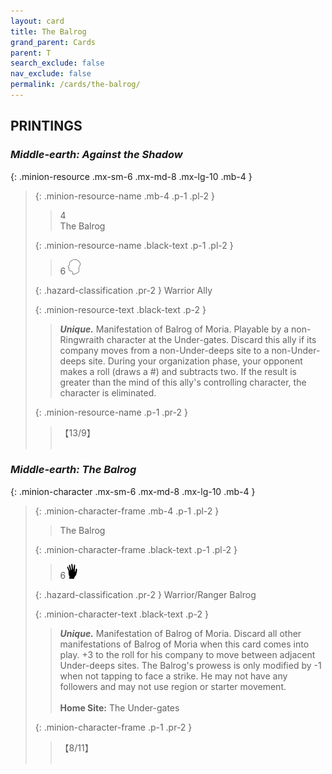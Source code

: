 ```yaml
---
layout: card
title: The Balrog
grand_parent: Cards
parent: T
search_exclude: false
nav_exclude: false
permalink: /cards/the-balrog/
---
```


## PRINTINGS


### _Middle-earth: Against the Shadow_

{: .minion-resource .mx-sm-6 .mx-md-8 .mx-lg-10 .mb-4 }
> {: .minion-resource-name .mb-4 .p-1 .pl-2 }
> > <div class="hazard-mp">4</div>
> > <div class="card-name">The Balrog</div>
>
> {: .minion-resource-name .black-text .p-1 .pl-2 }
> > 6 ![](/assets/images/mind.svg)
>
> {: .hazard-classification .pr-2 }
> Warrior Ally
>
> {: .minion-resource-text .black-text .p-2 }
> > _**Unique.**_ Manifestation of Balrog of Moria. Playable by a non-Ringwraith character at the Under-gates. Discard this ally if its company moves from a non-Under-deeps site to a non-Under-deeps site. During your organization phase, your opponent makes a roll (draws a #) and subtracts two. If the result is greater than the mind of this ally's controlling character, the character is eliminated. 
> 
> {: .minion-resource-name .p-1 .pr-2 }
> > <div class="card-shield">【13/9】</div>
> > <div class="card-corruption-white">&nbsp;</div>

### _Middle-earth: The Balrog_

{: .minion-character .mx-sm-6 .mx-md-8 .mx-lg-10 .mb-4 }
> {: .minion-character-frame .mb-4 .p-1 .pl-2 }
> > <div class="hazard-mp"></div>
> > <div class="card-name">The Balrog</div>
>
> {: .minion-character-frame .black-text .p-1 .pl-2 }
> > 6![](/assets/images/di.svg)
>
> {: .hazard-classification .pr-2 }
> Warrior/Ranger Balrog
>
> {: .minion-character-text .black-text .p-2 }
> > _**Unique.**_ Manifestation of Balrog of Moria. Discard all other manifestations of Balrog of Moria when this card comes into play. +3 to the roll for his company to move between adjacent Under-deeps sites. The Balrog's prowess is only modified by -1 when not tapping to face a strike. He may not have any followers and may not use region or starter movement.   <br><br>**Home Site:** The Under-gates  
>
> {: .minion-character-frame .p-1 .pr-2 }
> > <div class="card-shield">【8/11】</div>
> > <div class="card-corruption-white">&nbsp;</div>
